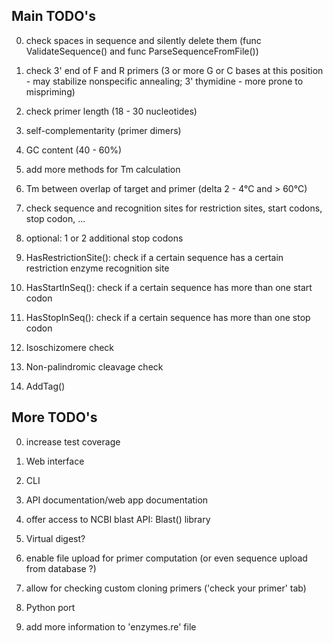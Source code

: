 ## Main TODO's

0. check spaces in sequence and silently delete them (func ValidateSequence() and func ParseSequenceFromFile())

1. check 3' end of F and R primers (3 or more G or C bases at this position - may stabilize nonspecific annealing; 3' thymidine - more prone to mispriming)

2. check primer length (18 - 30 nucleotides)

3. self-complementarity (primer dimers)

4. GC content (40 - 60%)

5. add more methods for Tm calculation

6. Tm between overlap of target and primer (delta 2 - 4°C and > 60°C)

7. check sequence and recognition sites for restriction sites, start codons, stop codon, ...

8. optional: 1 or 2 additional stop codons 

9. HasRestrictionSite(): check if a certain sequence has a certain restriction enzyme recognition site

10. HasStartInSeq(): check if a certain sequence has more than one start codon

11. HasStopInSeq(): check if a certain sequence has more than one stop codon

12. Isoschizomere check

13. Non-palindromic cleavage check

14. AddTag()


## More TODO's
0. increase test coverage

1. Web interface

2. CLI

3. API documentation/web app documentation

4. offer access to NCBI blast API: Blast() library

5. Virtual digest?

6. enable file upload for primer computation (or even sequence upload from database ?)

7. allow for checking custom cloning primers ('check your primer' tab) 

8. Python port

9. add more information to 'enzymes.re' file
